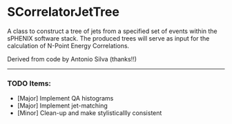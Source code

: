 # SCorrelatorJetTree

A class to construct a tree of jets from a specified set of events within the sPHENIX software stack. The produced trees will serve as input for the calculation of N-Point Energy Correlations.

Derived from code by Antonio Silva (thanks!!)

---

### TODO Items:
  - [Major] Implement QA histograms
  - [Major] Implement jet-matching
  - [Minor] Clean-up and make stylisticallly consistent
